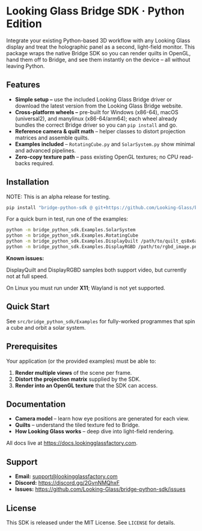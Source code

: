 # Looking Glass Bridge SDK · Python Edition 

Integrate your existing Python-based 3D workflow with any Looking Glass display and treat the holographic panel as a second, light-field monitor. This package wraps the native Bridge SDK so you can render quilts in OpenGL, hand them off to Bridge, and see them instantly on the device – all without leaving Python.

## Features

* **Simple setup –** use the included Looking Glass Bridge driver or download the latest version from the Looking Glass Bridge website. 
* **Cross-platform wheels –** pre-built for Windows (x86-64), macOS (universal2), and manylinux (x86-64/arm64); each wheel already bundles the correct Bridge driver so you can `pip install` and go. 
* **Reference camera & quilt math** – helper classes to distort projection matrices and assemble quilts.  
* **Examples included** – `RotatingCube.py` and `SolarSystem.py` show minimal and advanced pipelines.  
* **Zero-copy texture path** – pass existing OpenGL textures; no CPU read-backs required.  

## Installation

NOTE: This is an alpha release for testing.

```bash
pip install "bridge-python-sdk @ git+https://github.com/Looking-Glass/bridge-python-sdk"
```

For a quick burn in test, run one of the examples:

```bash
python -m bridge_python_sdk.Examples.SolarSystem
python -m bridge_python_sdk.Examples.RotatingCube
python -m bridge_python_sdk.Examples.DisplayQuilt /path/to/quilt_qs8x6a0.75.png
python -m bridge_python_sdk.Examples.DisplayRGBD /path/to/rgbd_image.png
```

**Known issues:**

DisplayQuilt and DisplayRGBD samples both support video, but currently not at full speed.

On Linux you must run under **X11**; Wayland is not yet supported.

## Quick Start

See `src/bridge_python_sdk/Examples` for fully-worked programmes that spin a cube and orbit a solar system.

## Prerequisites

Your application (or the provided examples) must be able to:

1. **Render multiple views** of the scene per frame.  
2. **Distort the projection matrix** supplied by the SDK.  
3. **Render into an OpenGL texture** that the SDK can access.  

## Documentation

* **Camera model** – learn how eye positions are generated for each view.  
* **Quilts** – understand the tiled texture fed to Bridge.  
* **How Looking Glass works** – deep dive into light-field rendering.

All docs live at <https://docs.lookingglassfactory.com>.

## Support

* **Email:** <support@lookingglassfactory.com>  
* **Discord:** <https://discord.gg/2GvnNMQhxF>  
* **Issues:** <https://github.com/Looking-Glass/bridge-python-sdk/issues>

## License

This SDK is released under the MIT License. See `LICENSE` for details.
